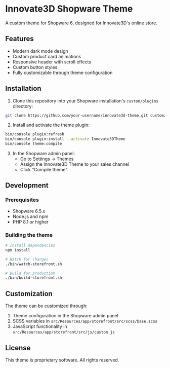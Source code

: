 # Innovate3D Shopware Theme

A custom theme for Shopware 6, designed for Innovate3D's online store.

## Features

- Modern dark mode design
- Custom product card animations
- Responsive header with scroll effects
- Custom button styles
- Fully customizable through theme configuration

## Installation

1. Clone this repository into your Shopware installation's `custom/plugins` directory:
```bash
git clone https://github.com/your-username/innovate3d-theme.git custom/plugins/Innovate3DTheme
```

2. Install and activate the theme plugin:
```bash
bin/console plugin:refresh
bin/console plugin:install --activate Innovate3DTheme
bin/console theme:compile
```

3. In the Shopware admin panel:
   - Go to Settings → Themes
   - Assign the Innovate3D Theme to your sales channel
   - Click "Compile theme"

## Development

### Prerequisites

- Shopware 6.5.x
- Node.js and npm
- PHP 8.1 or higher

### Building the theme

```bash
# Install dependencies
npm install

# Watch for changes
./bin/watch-storefront.sh

# Build for production
./bin/build-storefront.sh
```

## Customization

The theme can be customized through:

1. Theme configuration in the Shopware admin panel
2. SCSS variables in `src/Resources/app/storefront/src/scss/base.scss`
3. JavaScript functionality in `src/Resources/app/storefront/src/js/custom.js`

## License

This theme is proprietary software. All rights reserved. 
